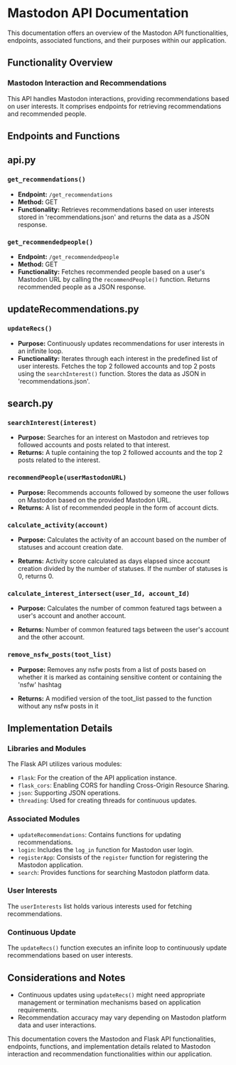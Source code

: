 # Mastodon API Documentation

This documentation offers an overview of the Mastodon API functionalities, endpoints, associated functions, and their purposes within our application.

## Functionality Overview

### Mastodon Interaction and Recommendations

This API handles Mastodon interactions, providing recommendations based on user interests. It comprises endpoints for retrieving recommendations and recommended people.

## Endpoints and Functions

## api.py

### `get_recommendations()`

- **Endpoint:** `/get_recommendations`
- **Method:** GET
- **Functionality:** Retrieves recommendations based on user interests stored in 'recommendations.json' and returns the data as a JSON response.

### `get_recommendedpeople()`

- **Endpoint:** `/get_recommendedpeople`
- **Method:** GET
- **Functionality:** Fetches recommended people based on a user's Mastodon URL by calling the `recommendPeople()` function. Returns recommended people as a JSON response.


## updateRecommendations.py

### `updateRecs()`

- **Purpose:** Continuously updates recommendations for user interests in an infinite loop.
- **Functionality:** Iterates through each interest in the predefined list of user interests. Fetches the top 2 followed accounts and top 2 posts using the `searchInterest()` function. Stores the data as JSON in 'recommendations.json'.

## search.py

### `searchInterest(interest)`

- **Purpose:** Searches for an interest on Mastodon and retrieves top followed accounts and posts related to that interest.
- **Returns:** A tuple containing the top 2 followed accounts and the top 2 posts related to the interest.

### `recommendPeople(userMastodonURL)`

- **Purpose:** Recommends accounts followed by someone the user follows on Mastodon based on the provided Mastodon URL.
- **Returns:** A list of recommended people in the form of account dicts.

### `calculate_activity(account)`

- **Purpose:** Calculates the activity of an account based on the number of statuses and account creation date.

- **Returns:** Activity score calculated as days elapsed since account creation divided by the number of statuses.
    If the number of statuses is 0, returns 0.

### `calculate_interest_intersect(user_Id, account_Id)`

- **Purpose:** Calculates the number of common featured tags between a user's account and another account.

- **Returns:** Number of common featured tags between the user's account and the other account.
    
### `remove_nsfw_posts(toot_list)`

- **Purpose:** Removes any nsfw posts from a list of posts based on whether it is marked as containing sensitive content or containing the 'nsfw' hashtag

- **Returns:** A modified version of the toot_list passed to the function without any nsfw posts in it
    

## Implementation Details

### Libraries and Modules

The Flask API utilizes various modules:

- `Flask`: For the creation of the API application instance.
- `flask_cors`: Enabling CORS for handling Cross-Origin Resource Sharing.
- `json`: Supporting JSON operations.
- `threading`: Used for creating threads for continuous updates.

### Associated Modules

- `updateRecommendations`: Contains functions for updating recommendations.
- `login`: Includes the `log_in` function for Mastodon user login.
- `registerApp`: Consists of the `register` function for registering the Mastodon application.
- `search`: Provides functions for searching Mastodon platform data.

### User Interests

The `userInterests` list holds various interests used for fetching recommendations.

### Continuous Update

The `updateRecs()` function executes an infinite loop to continuously update recommendations based on user interests.

## Considerations and Notes

- Continuous updates using `updateRecs()` might need appropriate management or termination mechanisms based on application requirements.
- Recommendation accuracy may vary depending on Mastodon platform data and user interactions.

This documentation covers the Mastodon and Flask API functionalities, endpoints, functions, and implementation details related to Mastodon interaction and recommendation functionalities within our application.